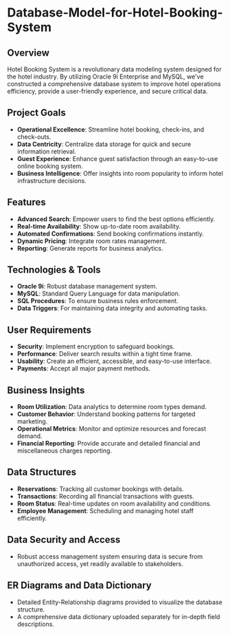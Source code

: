 # Database-Model-for-Hotel-Booking-System

## Overview

Hotel Booking System is a revolutionary data modeling system designed for the hotel industry. By utilizing Oracle 9i Enterprise and MySQL, we've constructed a comprehensive database system to improve hotel operations efficiency, provide a user-friendly experience, and secure critical data.

## Project Goals

- **Operational Excellence**: Streamline hotel booking, check-ins, and check-outs.
- **Data Centricity**: Centralize data storage for quick and secure information retrieval.
- **Guest Experience**: Enhance guest satisfaction through an easy-to-use online booking system.
- **Business Intelligence**: Offer insights into room popularity to inform hotel infrastructure decisions.

## Features

- **Advanced Search**: Empower users to find the best options efficiently.
- **Real-time Availability**: Show up-to-date room availability.
- **Automated Confirmations**: Send booking confirmations instantly.
- **Dynamic Pricing**: Integrate room rates management.
- **Reporting**: Generate reports for business analytics.

## Technologies & Tools

- **Oracle 9i**: Robust database management system.
- **MySQL**: Standard Query Language for data manipulation.
- **SQL Procedures**: To ensure business rules enforcement.
- **Data Triggers**: For maintaining data integrity and automating tasks.

## User Requirements

- **Security**: Implement encryption to safeguard bookings.
- **Performance**: Deliver search results within a tight time frame.
- **Usability**: Create an efficient, accessible, and easy-to-use interface.
- **Payments**: Accept all major payment methods.

## Business Insights

- **Room Utilization**: Data analytics to determine room types demand.
- **Customer Behavior**: Understand booking patterns for targeted marketing.
- **Operational Metrics**: Monitor and optimize resources and forecast demand.
- **Financial Reporting**: Provide accurate and detailed financial and miscellaneous charges reporting.

## Data Structures

- **Reservations**: Tracking all customer bookings with details.
- **Transactions**: Recording all financial transactions with guests.
- **Room Status**: Real-time updates on room availability and conditions.
- **Employee Management**: Scheduling and managing hotel staff efficiently.

## Data Security and Access

- Robust access management system ensuring data is secure from unauthorized access, yet readily available to stakeholders.

## ER Diagrams and Data Dictionary

- Detailed Entity-Relationship diagrams provided to visualize the database structure.
- A comprehensive data dictionary uploaded separately for in-depth field descriptions.
